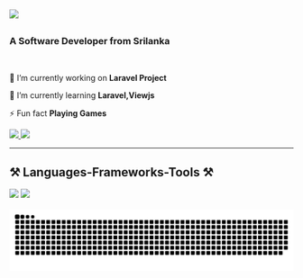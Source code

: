 <h1 align="left">
    <img src="https://readme-typing-svg.herokuapp.com/?font=Righteous&size=35&center=false&vCenter=true&width=500&height=70&duration=4000&lines=Hi+There!+👋;+I'm+Oshada+Viduranga;" />
</h1>



<h3 align="left">A Software Developer from Srilanka</h3>

<br/>

<div align="left">
 
 🔭 I’m currently working on **Laravel Project**
 
 🌱 I’m currently learning **Laravel,Viewjs**

 ⚡ Fun fact **Playing Games**
 
 </div>
 
<div align="left"> 
  <a href="oshadaviduranga5@gmail.com">
    <img src="https://img.shields.io/badge/Gmail-333333?style=for-the-badge&logo=gmail&logoColor=red" />
  </a>
  <a href="https://www.linkedin.com/in/oshada-viduranga-a52884227/" target="_blank">
    <img src="https://img.shields.io/badge/LinkedIn-0077B5?style=for-the-badge&logo=linkedin&logoColor=white" target="_blank" />
  </a>
</div>

 <hr/>


<h2 align="left">⚒️ Languages-Frameworks-Tools ⚒️</h2>

<div align="left">
    <img src="https://skillicons.dev/icons?i=html,css,vscode,github,figma,flutter,php,html,css,laravel,vuejs" />
    <img src="https://skillicons.dev/icons?i=nodejs,javascript,firebase,mongodb,c,java,mysql,photoshop" /><br>
</div>



<div align="left">

  <br>
  <img alt="snake eating my contributions" src="https://raw.githubusercontent.com/salesp07/salesp07/output/github-contribution-grid-snake.svg" />
  
  <br/><br/><br/>
</div>



